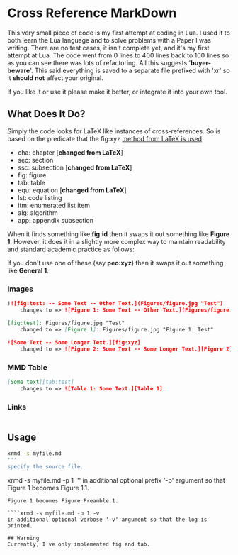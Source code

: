 # Cross Reference MarkDownThis very small piece of code is my first attempt at coding in Lua. I used it to both learn the Lua language and to solve problems with a Paper I was writing. There are no test cases, it isn't complete yet, and it's my first attempt at Lua. The code went from 0 lines to 400 lines back to 100 lines so as you can see there was lots of refactoring. All this suggests '**buyer-beware**'. This said everything is saved to a separate file prefixed with 'xr' so it **should not** affect your original.If you like it or use it please make it better, or integrate it into your own tool.## What Does It Do?Simply the code looks for LaTeX like instances of cross-references. So is based on the predicate that the fig:xyz [method from LaTeX is used](https://en.wikibooks.org/wiki/LaTeX/Labels_and_Cross-referencing#Introduction)- cha:	chapter [**changed from LaTeX**]- sec:	section- ssc:	subsection [**changed from LaTeX**]- fig:	figure- tab:	table- equ:	equation [**changed from LaTeX**]- lst:	code listing- itm:	enumerated list item- alg:	algorithm- app:	appendix subsectionWhen it finds something like **fig:id** then it swaps it out something like **Figure 1**. However, it does it in a slightly more complex way to maintain readability and standard academic practice as follows:If you don't use one of these (say **peo:xyz**) then it swaps it out something like **General 1**.### Images```md!![fig:test: -- Some Text -- Other Text.](Figures/figure.jpg "Test")	changes to => ![Figure 1: Some Text -- Other Text.](Figures/figure.jpg "Figure 1: Test")[fig:test]: Figures/figure.jpg "Test"	changed to => [Figure 1]: Figures/figure.jpg "Figure 1: Test"	![Some Text -- Some Longer Text.][fig:xyz]	changed to => ![Figure 2: Some Text -- Some Longer Text.][Figure 2]```### MMD Table```md[Some text][tab:test]	changes to => ![Table 1: Some Text.][Table 1]```### Links```md```## Usage```bashxrmd -s myfile.md'''specify the source file.```xrmd -s myfile.md -p 1'''in additional optional prefix '-p' argument so that Figure 1 becomes Figure 1.1.````xrmd -s myfile.md -p PreambleFigure 1 becomes Figure Preamble.1.````xrmd -s myfile.md -p 1 -vin additional optional verbose '-v' argument so that the log is printed.## WarningCurrently, I've only implemented fig and tab.